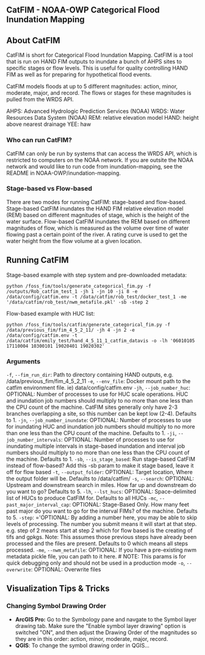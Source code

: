 
## CatFIM - NOAA-OWP Categorical Flood Inundation Mapping

## About CatFIM
CatFIM is short for Categorical Flood Inundation Mapping. CatFIM is a tool that is run on HAND FIM outputs to inundate a bunch of AHPS sites to specific stages or flow levels. This is useful for quality controlling HAND FIM as well as for preparing for hypothetical flood events. 

CatFIM models floods at up to 5 different magnitudes: action, minor, moderate, major, and record. The flows or stages for these magnitudes is pulled from the WRDS API.

AHPS: Advanced Hydrologic Prediction Services (NOAA)
WRDS: Water Resources Data System (NOAA)
REM: relative elevation model
HAND: height above nearest drainage
YEE: haw

### Who can run CatFIM?
CatFIM can only be run by systems that can access the WRDS API, which is restricted to computers on the NOAA network. If you are outsite the NOAA network and would like to run code from inundation-mapping, see the README in NOAA-OWP/inundation-mapping.

### Stage-based vs Flow-based
There are two modes for running CatFIM: stage-based and flow-based. Stage-based CatFIM inundates the HAND FIM relative elevation model (REM) based on different magnitudes of stage, which is the height of the water surface. Flow-based CatFIM inundates the REM based on different magnitudes of flow, which is measured as the volume over time of water flowing past a certain point of the river. A rating curve is used to get the water height from the flow volume at a given location.

## Running CatFIM
Stage-based example with step system and pre-downloaded metadata: 

`python /foss_fim/tools/generate_categorical_fim.py -f /outputs/Rob_catfim_test_1 -jh 1 -jn 10 -ji 8 -e /data/config/catfim.env -t /data/catfim/rob_test/docker_test_1 -me '/data/catfim/rob_test/nwm_metafile.pkl' -sb -step 2`

Flow-based example with HUC list:

`python /foss_fim/tools/catfim/generate_categorical_fim.py -f /data/previous_fim/fim_4_5_2_11/ -jh 4 -jn 2 -e /data/config/catfim.env -t /data/catfim/emily_test/hand_4_5_11_1_catfim_datavis -o -lh '06010105 17110004 10300101 19020401 19020302'`


### Arguments
`-f`, `--fim_run_dir`: Path to directory containing HAND outputs, e.g. /data/previous_fim/fim_4_5_2_11
`-e`, `--env_file`: Docker mount path to the catfim environment file. ie) data/config/catfim.env
`-jh`, `--job_number_huc`: OPTIONAL: Number of processes to use for HUC scale operations. HUC and inundation job numbers should multiply to no more than one less than the CPU count of the machine. CatFIM sites generally only have 2-3 branches overlapping a site, so this number can be kept low (2-4). Defaults to 1.
`-jn`, `--job_number_inundate`: OPTIONAL: Number of processes to use for inundating HUC and inundation job numbers should multiply to no more than one less than the CPU count of the machine. Defaults to 1.
`-ji`, `--job_number_intervals`: OPTIONAL: Number of processes to use for inundating multiple intervals in stage-based inundation and interval job numbers should multiply to no more than one less than the CPU count of the machine. Defaults to 1.
`-sb`, `--is_stage_based`: Run stage-based CatFIM instead of flow-based? Add this -sb param to make it stage based, leave it off for flow based
`-t`, `--output_folder`: OPTIONAL: Target location, Where the output folder will be. Defaults to /data/catfim/
`-s`, `--search`: OPTIONAL: Upstream and downstream search in miles. How far up and downstream do you want to go? Defaults to 5.
`-lh`, `--lst_hucs`: OPTIONAL: Space-delimited list of HUCs to produce CatFIM for. Defaults to all HUCs
`-mc`, `--past_major_interval_cap`: OPTIONAL: Stage-Based Only. How many feet past major do you want to go for the interval FIMs? of the machine. Defaults to 5.
`-step`: ='OPTIONAL: By adding a number here, you may be able to skip levels of processing. The number you submit means it will start at that step. e.g. step of 2 means start at step 2 which for flow based is the creating of tifs and gpkgs. Note: This assumes those previous steps have already been processed and the files are present. Defaults to 0 which means all steps processed.
`-me`, `--nwm_metafile`: OPTIONAL: If you have a pre-existing nwm metadata pickle file, you can path to it here.  # NOTE: This params is for quick debugging only and should not be used in a production mode
`-o`, `--overwrite`: OPTIONAL: Overwrite files

## Visualization Tips & Tricks

### Changing Symbol Drawing Order

- **ArcGIS Pro:** Go to the Symbology pane and navgate to the Symbol layer drawing tab. Make sure the "Enable symbol layer drawing" option is switched "ON", and then adjust the Drawing Order of the magnitudes so they are in this order: action, minor, moderate, major, record.
- **QGIS**: To change the symbol drawing order in QGIS...








